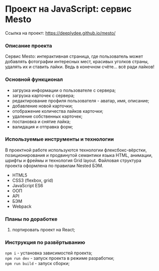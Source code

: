 # Проект на JavaScript: сервис Mesto

Ссылка на проект: https://deeplydee.github.io/mesto/

### Описание проекта

Сервис Mesto: интерактивная страница, где пользователь может добавлять фотографии интересных мест, красивых уголков страны, удалять их и ставить лайки. Ведь в конечном счёте... всё ради лайков!

### Основной функционал

- загрузка информации о пользователе с сервера;
- загрузка карточек с сервера;
- редактирование профиля пользователя - аватар, имя, описание;
- добавление новой карточки;
- отображение количества лайков карточки;
- удаление собственных карточек;
- постановка и снятие лайка;
- валидация и отправка форм;

### Используемые инструменты и технологии

В проектной работе используются технологии флексбокс-вёрстки, позиционирования и продвинутой семантики языка HTML, анимации, шрифты и фреймы и технология Grid layout. Файловая структура проекта оформлена по правилам Nested БЭМ.

- HTML5
- CSS3 (flexbox, grid)
- JavaScript ES6
- ООП
- API
- БЭМ
- Webpack

### Планы по доработке

1. портировать проект на React;

### Инструкция по развёртыванию

`npm i` - установка зависимостей проекта;<br/>
`npm run dev` - запуск проекта в режиме разработки;<br/>
`npm run build` - запуск сборки;
